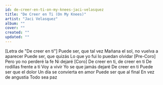 ```yaml
---
id: de-creer-en-ti-on-my-knees-jaci-velasquez
title: "De Creer en Ti (On My Knees)"
artist: "Jaci Velasquez"
album: ""
cover: ""
created: ""
updated: ""
---
```


[Letra de "De creer en ti"]
Puede ser, que tal vez
Mañana el sol, no vuelva a aparecer
Puede ser, que quizás
Lo que yo fui lo puedan olvidar
[Pre-Coro]
Pero yo no perderé la fe
Ni dejaré
[Coro]
De creer en ti, de creer en ti
De rodillas frente a ti
Voy a vivir
Yo se que jamás dejaré
De creer en ti
Puede ser que el dolor
Un día se convierta en amor
Puede ser que al final
En vez de angustia
Todo sea paz